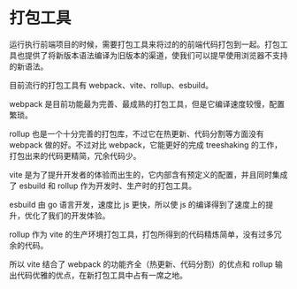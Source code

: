# 打包工具

运行执行前端项目的时候，需要打包工具来将过的的前端代码打包到一起。打包工具也提供了将新版本语法编译为旧版本的渠道，使我们可以提早使用浏览器不支持的新语法。

目前流行的打包工具有 webpack、vite、rollup、esbuild。

webpack 是目前功能最为完善、最成熟的打包工具，但是它编译速度较慢，配置繁琐。

rollup 也是一个十分完善的打包库，不过它在热更新、代码分割等方面没有 webpack 做的好。不过对比 webpack，它能更好的完成 treeshaking 的工作，打包出来的代码更精简，冗余代码少。

vite 是为了提升开发者的体验而出生的，它内部含有预定义的配置，并且同时集成了 esbuild 和 rollup 作为开发时、生产时的打包工具。

esbuild 由 go 语言开发，速度比 js 更快，所以使 js 的编译得到了速度上的提升，优化了我们的开发体验。

rollup 作为 vite 的生产环境打包工具，打包所得到的代码精炼简单，没有过多冗余的代码。

所以 vite 结合了 webpack 的功能齐全（热更新、代码分割）的优点和 rollup 输出代码优雅的优点，在新打包工具中占有一席之地。